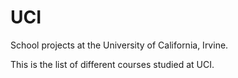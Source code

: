 # UCI
School projects at the University of California, Irvine. 

This is the list of different courses studied at UCI.
